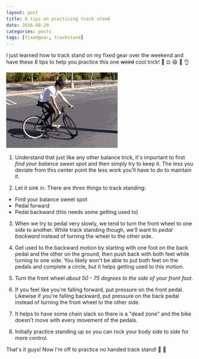 ```yaml
---
layout: post
title: 8 tips on practicing track stand
date: 2016-08-29
categories: posts
tags: [fixedgear, trackstand]
---
```


I just learned how to track stand on my fixed gear over the weekend and have these 8 tips to help you practice this one ~~weird~~ cool trick! 🚴 ⚖ 😆 🙌 👌

![trackstand](/assets/images/trackstand.gif)

1. Understand that just like any other balance trick, it's important to first _find your balance sweet spot_ and then simply try to keep it. The less you deviate from this center point the less work you'll have to do to maintain it.

2. Let it sink in. There are _three things_ to track standing:
  - Find your balance sweet spot
  - Pedal forward
  - Pedal backward (this needs some getting used to)

3. When we try to pedal very slowly, we tend to turn the front wheel to one side to another. While track standing though, we'll want to _pedal backward_ instead of turning the wheel to the other side.

4. Get used to the backward motion by starting with one foot on the back pedal and the other on the ground, then push back with both feet while turning to one side. You likely won't be able to put both feet on the pedals and complete a circle, but it helps getting used to this motion.

5. Turn the front wheel _about 50 - 75 degrees to the side of your front foot_.

6. If you feel like you're falling forward, put pressure on the front pedal. Likewise if you're falling backward, put pressure on the back pedal instead of turning the front wheel to the other side.

7. It helps to have some chain slack so there is a "dead zone" and the bike doesn't move with every movement of the pedals.

8. Initially practice standing up so you can rock your body side to side for more control.

That's it guys! Now I'm off to practice no handed track stand! 🚴 💨
